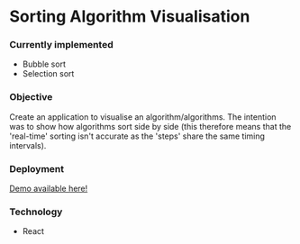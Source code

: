# Sorting Algorithm Visualisation
### Currently implemented
* Bubble sort
* Selection sort

### Objective
Create an application to visualise an algorithm/algorithms. The intention was to show how algorithms sort side by side (this therefore means that the 'real-time' sorting isn't accurate as the 'steps' share the same timing intervals).

### Deployment
[Demo available here!](https://crmcleod.github.io/algorithm-visualisation/)


### Technology
* React
